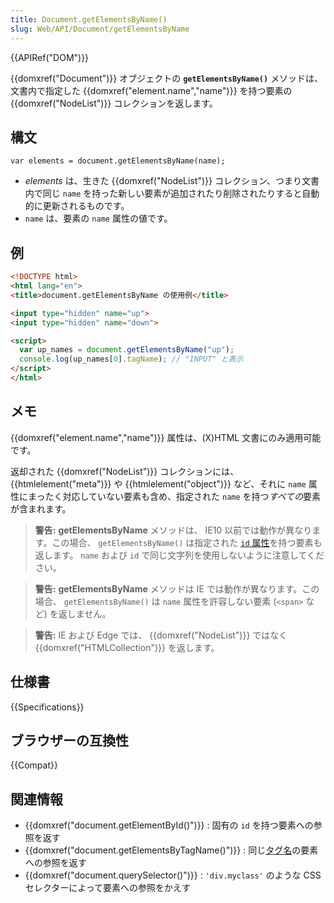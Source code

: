 ```yaml
---
title: Document.getElementsByName()
slug: Web/API/Document/getElementsByName
---
```


{{APIRef("DOM")}}

{{domxref("Document")}} オブジェクトの **`getElementsByName()`** メソッドは、文書内で指定した {{domxref("element.name","name")}} を持つ要素の {{domxref("NodeList")}} コレクションを返します。

## 構文

```
var elements = document.getElementsByName(name);
```

- _elements_ は、生きた {{domxref("NodeList")}} コレクション、つまり文書内で同じ `name` を持った新しい要素が追加されたり削除されたりすると自動的に更新されるものです。
- `name` は、要素の `name` 属性の値です。

## 例

```html
<!DOCTYPE html>
<html lang="en">
<title>document.getElementsByName の使用例</title>

<input type="hidden" name="up">
<input type="hidden" name="down">

<script>
  var up_names = document.getElementsByName("up");
  console.log(up_names[0].tagName); // "INPUT" と表示
</script>
</html>
```

## メモ

{{domxref("element.name","name")}} 属性は、(X)HTML 文書にのみ適用可能です。

返却された {{domxref("NodeList")}} コレクションには、 {{htmlelement("meta")}} や {{htmlelement("object")}} など、それに `name` 属性にまったく対応していない要素も含め、指定された `name` を持つ*すべての*要素が含まれます。

> **警告:** **getElementsByName** メソッドは、 IE10 以前では動作が異なります。この場合、 `getElementsByName()` は指定された [`id` 属性](/ja/docs/Web/HTML/Global_attributes/id)を持つ要素も返します。 `name` および `id` で同じ文字列を使用しないように注意してください。

> **警告:** **getElementsByName** メソッドは IE では動作が異なります。この場合、 `getElementsByName()` は `name` 属性を許容しない要素 (`<span>` など) を返しません。

> **警告:** IE および Edge では、 {{domxref("NodeList")}} ではなく {{domxref("HTMLCollection")}} を返します。

## 仕様書

{{Specifications}}

## ブラウザーの互換性

{{Compat}}

## 関連情報

- {{domxref("document.getElementById()")}} : 固有の `id` を持つ要素への参照を返す
- {{domxref("document.getElementsByTagName()")}} : 同じ[タグ名](/ja/docs/Web/API/Element/tagName)の要素への参照を返す
- {{domxref("document.querySelector()")}} : `'div.myclass'` のような CSS セレクターによって要素への参照をかえす
